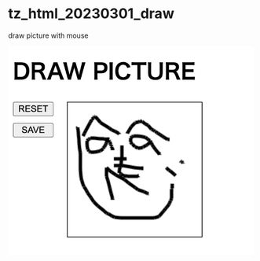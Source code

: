 # tz_html_20230301_draw
draw picture with mouse

<img src="screen.png" alt="sample" width="500px">

